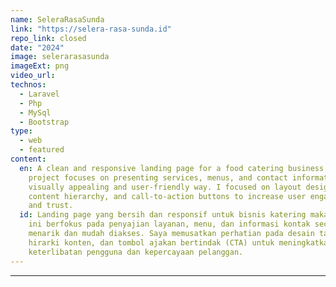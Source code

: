 ```yaml
---
name: SeleraRasaSunda
link: "https://selera-rasa-sunda.id"
repo_link: closed
date: "2024"
image: selerarasasunda
imageExt: png
video_url: 
technos:
  - Laravel
  - Php
  - MySql
  - Bootstrap
type:
  - web
  - featured
content:
  en: A clean and responsive landing page for a food catering business. This
    project focuses on presenting services, menus, and contact information in a
    visually appealing and user-friendly way. I focused on layout design,
    content hierarchy, and call-to-action buttons to increase user engagement
    and trust.
  id: Landing page yang bersih dan responsif untuk bisnis katering makanan. Proyek
    ini berfokus pada penyajian layanan, menu, dan informasi kontak secara
    menarik dan mudah diakses. Saya memusatkan perhatian pada desain tata letak,
    hirarki konten, dan tombol ajakan bertindak (CTA) untuk meningkatkan
    keterlibatan pengguna dan kepercayaan pelanggan.
---
```


---
